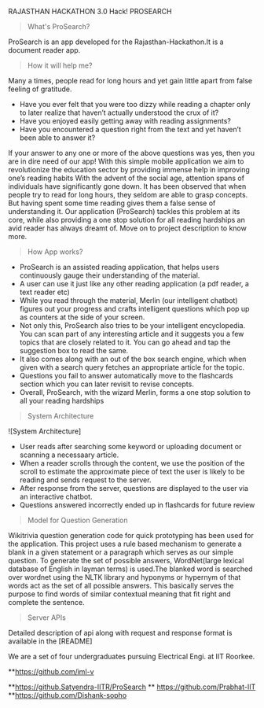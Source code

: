 RAJASTHAN HACKATHON 3.0 Hack!
PROSEARCH
> What's ProSearch?

ProSearch is an app developed for the Rajasthan-Hackathon.It is a document reader app.

> How it will help me?

Many a times, people read for long hours and yet gain little apart from false feeling of gratitude.
* Have you ever felt that you were too dizzy while reading a chapter only to later realize that haven’t actually understood the crux of it?
* Have you enjoyed easily getting away with reading assignments?
* Have you encountered a question right from the text and yet haven’t been able to answer it?

If your answer to any one or more of the above questions was yes, then you are in dire need of our app! With this simple mobile application we aim to revolutionize the education sector by providing immense help in improving one’s reading habits
With the advent of the social age, attention spans of individuals have significantly gone down. It has been observed that when people try to read for long hours, they seldom are able to grasp concepts. But having spent some time reading gives them a false sense of understanding it.
Our application (ProSearch) tackles this problem at its core, while also providing a one stop solution for all reading hardships an avid reader has always dreamt of. Move on to project description to know more.

> How App works?

* ProSearch is an assisted reading application, that helps users continuously gauge their understanding of the material.
* A user can use it just like any other reading application (a pdf reader, a text reader etc)
* While you read through the material, Merlin (our intelligent chatbot) figures out your progress and crafts intelligent questions which pop up as counters at the side of your screen.
* Not only this, ProSearch also tries to be your intelligent encyclopedia. You can scan part of any interesting article and it suggests you a few topics that are closely related to it. You can go ahead and tap the suggestion box to read the same.
* It also comes along with an out of the box search engine, which when given with a search query fetches an appropriate article for the topic.
* Questions you fail to answer automatically move to the flashcards section which you can later revisit to revise concepts.
* Overall, ProSearch, with the wizard Merlin, forms a one stop solution to all your reading hardships

> System Architecture

![System Architecture]

* User reads after searching some keyword or uploading document or scanning a necessaary article.
* When a reader scrolls through the content, we use the position of the scroll to estimate the approximate piece of text the user is likely to be reading and sends request to the server.
* After response from the server, questions are displayed to the user via an interactive chatbot.
* Questions answered incorrectly ended up in flashcards for future review

> Model for Question Generation

Wikitrivia question generation code for quick prototyping has been used for the application. This project uses a rule based mechanism to generate a blank in a given statement or a paragraph which  serves as our simple question. To generate the set of possible answers, WordNet(large lexical database of English in layman terms) is used.The blanked word is searched over wordnet using the NLTK library and hyponyms or hypernym of that words act as the set of all possible answers. This basically serves the purpose to find words of similar contextual meaning that fit right and complete the sentence.

>Server APIs

Detailed description of api along with request and response format is available in the [README]

We are a set of four undergraduates pursuing Electrical Engi. at IIT Roorkee.

**https://github.com/iml-v

**https://github.Satyendra-IITR/ProSearch
** https://github.com/Prabhat-IIT
**https://github.com/Dishank-sopho

